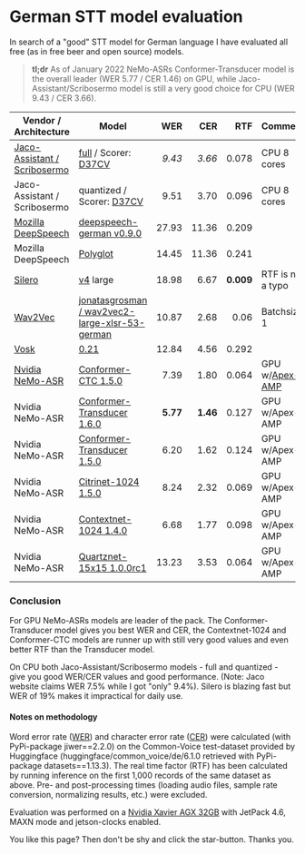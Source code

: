 # German STT model evaluation

In search of a "good" STT model for German language I have evaluated all free (as in free beer and open source) models.

> **tl;dr** As of January 2022 NeMo-ASRs Conformer-Transducer model is the overall leader (WER 5.77 / CER 1.46) on GPU, while Jaco-Assistant/Scribosermo model is still a very good choice for CPU (WER 9.43 / CER 3.66).

|Vendor / Architecture    |Model    |WER      |CER      |RTF      |Comment  |
|---------|---------|---------:|---------:|---------:|---------|
| [Jaco-Assistant / Scribosermo](https://gitlab.com/Jaco-Assistant/Scribosermo)    |[full](https://www.mediafire.com/folder/jh5unptizgzou/d37cv-wer0066) / Scorer: [D37CV](https://www.mediafire.com/file/pzj8prgv2h0c8ue/kenlm_de_all.scorer/file)    |_9.43_         |_3.66_         | 0.078        | CPU 8 cores         |
| Jaco-Assistant / Scribosermo    |quantized / Scorer: [D37CV](https://www.mediafire.com/file/pzj8prgv2h0c8ue/kenlm_de_all.scorer/file)    |9.51         |3.70         | 0.096        | CPU 8 cores         |
| [Mozilla DeepSpeech](https://github.com/mozilla/DeepSpeech)   | [deepspeech-german v0.9.0](https://github.com/AASHISHAG/deepspeech-german#trained-models)         |27.93         |11.36         |      0.209   | 
| Mozilla DeepSpeech   | [Polyglot](https://drive.google.com/drive/folders/1oO-N-VH_0P89fcRKWEUlVDm-_z18Kbkb?usp=sharing)         |14.45         |11.36         | 0.241        | 
|[Silero](https://github.com/snakers4/silero-models#silero-models)     |[v4](https://models.silero.ai/models/de/de_v4_large.jit) large     | 18.98        | 6.67        | **0.009**         |  RTF is not a typo       |
| [Wav2Vec](https://ai.facebook.com/blog/wav2vec-20-learning-the-structure-of-speech-from-raw-audio/)    |[jonatasgrosman / wav2vec2-large-xlsr-53-german](https://huggingface.co/jonatasgrosman/wav2vec2-large-xlsr-53-german)     | 10.87        |2.68         |   0.06      | Batchsize 1         |
|[Vosk](https://alphacephei.com/vosk/)     | [0.21](https://alphacephei.com/vosk/models/vosk-model-de-0.21.zip)     | 12.84        | 4.56        | 0.292        |         |
|[Nvidia NeMo-ASR](https://github.com/NVIDIA/NeMo)     | [Conformer-CTC 1.5.0](https://catalog.ngc.nvidia.com/orgs/nvidia/teams/nemo/models/stt_de_conformer_ctc_large/)     | 7.39        | 1.80        | 0.064        | GPU w/[Apex-AMP](https://github.com/NVIDIA/apex)       |
|Nvidia NeMo-ASR     | [Conformer-Transducer 1.6.0](https://catalog.ngc.nvidia.com/orgs/nvidia/teams/nemo/models/stt_de_conformer_transducer_large)     | **5.77**        | **1.46**        | 0.127        | GPU w/Apex-AMP      |
|Nvidia NeMo-ASR     | [Conformer-Transducer 1.5.0](https://catalog.ngc.nvidia.com/orgs/nvidia/teams/nemo/models/stt_de_conformer_transducer_large)     | 6.20        | 1.62        | 0.124        | GPU w/Apex-AMP      |
|Nvidia NeMo-ASR     | [Citrinet-1024 1.5.0](https://catalog.ngc.nvidia.com/orgs/nvidia/teams/nemo/models/stt_de_citrinet_1024)     | 8.24        | 2.32        | 0.069        | GPU w/Apex-AMP      |
|Nvidia NeMo-ASR     | [Contextnet-1024 1.4.0](https://catalog.ngc.nvidia.com/orgs/nvidia/teams/nemo/models/stt_de_contextnet_1024)     | 6.68        | 1.77        | 0.098        | GPU w/Apex-AMP      |
|Nvidia NeMo-ASR     | [Quartznet-15x15 1.0.0rc1](https://catalog.ngc.nvidia.com/orgs/nvidia/teams/nemo/models/stt_de_quartznet15x5)     |13.23        | 3.53        | 0.064        | GPU w/Apex-AMP      |


### Conclusion
For GPU NeMo-ASRs models are leader of the pack. The Conformer-Transducer model gives you best WER and CER, the Contextnet-1024 and Conformer-CTC models are runner up with still very good values and even better RTF than the Transducer model. 

On CPU both Jaco-Assistant/Scribosermo  models - full and quantized - give you good WER/CER values and good performance. (Note: Jaco website claims WER 7.5% while I got "only" 9.4%).
Silero is blazing fast but WER of 19% makes it impractical for daily use.

#### Notes on methodology
Word error rate ([WER](https://huggingface.co/metrics/wer)) and character error rate ([CER](https://huggingface.co/metrics/cer)) were calculated (with PyPi-package jiwer==2.2.0) on the Common-Voice test-dataset provided by Huggingface (huggingface/common_voice/de/6.1.0 retrieved with PyPi-package datasets==1.13.3). 
The real time factor (RTF) has been calculated by running inference on the first 1,000 records of the same dataset as above. Pre- and post-processing times (loading audio files, sample rate conversion, normalizing results, etc.) were excluded.

Evaluation was performed on a [Nvidia Xavier
AGX 32GB](https://developer.nvidia.com/embedded/jetson-agx-xavier-developer-kit) with JetPack 4.6, MAXN mode and jetson-clocks enabled.

You like this page? Then don't be shy and click the star-button. Thanks you.

